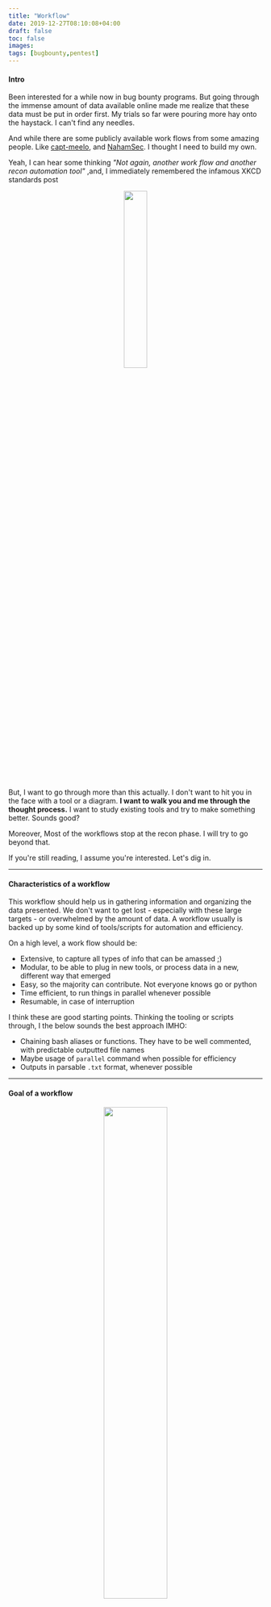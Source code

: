 ```yaml
---
title: "Workflow"
date: 2019-12-27T08:10:08+04:00
draft: false
toc: false
images:
tags: [bugbounty,pentest]
---
```



#### Intro
Been interested for a while now in bug bounty programs. But going through the immense amount of data available online made me realize that these data must be put in order first. My trials so far were pouring more hay onto the haystack. I can't find any needles.

And while there are some publicly available work flows from some amazing people. Like [capt-meelo](https://github.com/capt-meelo/LazyRecon/blob/master/workflow.png), and [NahamSec](https://docs.google.com/presentation/d/1xgvEScGZ_ukNY0rmfKz1JN0sn-CgZY_rTp2B_SZvijk/edit#slide=id.g4052c4692d_0_264). I thought I need to build my own.

Yeah, I can hear some thinking *"Not again, another work flow and another recon automation tool"*
,and, I immediately remembered the infamous XKCD standards post <p align="center">
[<img src="https://imgs.xkcd.com/comics/standards.png" style="width:30%;">](https://imgs.xkcd.com/comics/standards.png)
</p>

But, I want to go through more than this actually. I don't want to hit you in the face with a tool or a diagram. **I want to walk you and me through the thought process.** I want to study existing tools and try to make something better. Sounds good?

Moreover, Most of the workflows stop at the recon phase. I will try to go beyond that.


If you're still reading, I assume you're interested. Let's dig in.

---

#### Characteristics of a workflow

This workflow should help us in gathering information and organizing the data presented. We don't want to get lost - especially with these large targets - or overwhelmed by the amount of data. A workflow usually is backed up by some kind of tools/scripts for automation and efficiency. 

On a high level, a work flow should be:

  - Extensive, to capture all types of info that can be amassed ;)
  - Modular, to be able to plug in new tools, or process data in a new, different way that emerged
  - Easy, so the majority can contribute. Not everyone knows go or python
  - Time efficient, to run things in parallel whenever possible
  - Resumable, in case of interruption
 

I think these are good starting points. Thinking the tooling or scripts through, I the below sounds the best approach IMHO:

  - Chaining bash aliases or functions. They have to be well commented, with predictable outputted file names
  - Maybe usage of `parallel` command when possible for efficiency
  - Outputs in parsable `.txt` format, whenever possible

---

#### Goal of a workflow
<p align="center">
  <img style="width:50%;" src="https://i.kym-cdn.com/photos/images/original/001/142/233/897.gif"">
</p>

I went through many public posts and ended up with a feeling similar to the image above. Now what?

An extensive recon process - which is indeed needed - that gives you a gigantic haystack. I was left with a feeling I should be looking for an exposed tomcat admin panel, or something similar. Of course, I was wrong. 

Don't get me wrong, the writeups are awesome, almost all of them. But when combined, I was left with that attitude. It might be just me. So I decided to clear up the goals a little bit.


What is an expected goal of a workflow?

First, what are the steps of a workflow (IMHO)?

  - **Recon**: As in identifying subdomains, IPs, ports, technologies. Basically, building up the attack surface. The methods and tools around this step seems constantly evolving.
  - **Content discovery**: As in brute forcing dirs, parameters, end points and APIs.
  - **Visual inspection**: Might help in getting a feel of technologies used. In some cases you might get lucky just with this step.
  - **Hone in**: Here we need to start interacting on interesting findings from above steps.
    - **Manual interaction**: We still need to look into details ourselves, get a feel of the code in hand. Regardless of how far automation goes.
    - **Client controls**: What controls are there on user input on the client side?
    - **Access controls**: Checking for IDORs and similar issues
    - **Session management**: For example, are cookies predictable?
    - **User input parsing**: XSS, SQLi, LFI, RFI and all these fun stuff
    - **Vuln scanning**: Any publicly available vulnerabilities not fixed on the target's infrastructure? 


How should we decide where to focus our investigation or hone in? 
Consider answering the below questions to decide

  - Does the code interact with the server's filesystem, (file uploads, LFI)?
  - Could the code be pulling data from a backend system? (stored XSS, SQLi)
  - Could this same code/functionality have a privileged or admin version? (IDORs, privesc) 
  

With all that. We go back to our question "What is an expected goal of a workflow?"

A workflow is your routine, your thought process or mind map, a reference to go back to if you get lost. Backed up by tools for automation and efficiency. Otherwise, it is so easy to get lost.

Now I will go try to design my workflow. Will update this post when am done.

---

After some research and lots of distractions (work +life) I came up with this workflow
<p align="center">
  <a href="/images/bugbounty_wokflow.png">
    <img border="0" alt="workflow" src="/images/bugbounty_wokflow.png" width="80%" height="80%">
  </a>
</p>


This workflow is an outcome of studying the awesome work of [0xpatrik](https://0xpatrik.com/subdomain-enumeration-2019/),[phspade](https://github.com/phspade/Automated-Scanner) and diving into the amazing script (Chomp-Scan) by [SolomonSklash](https://github.com/SolomonSklash/chomp-scan).


You'll notice the following in the shared workflow:

  - Parallelization of independent actions. That, of course, might increase CPU/memory usage in some situations.
  - I tried to illustrate what each box is actually trying to do. Instead of a diagram full of tools names.
  - There are still some missing poking points, like POST/GET parameters for example.   


Now, to explain some of the design decisions:

  - The DNS routine at the beginning might seem awkward, but in my testing, it provided balance between efficiency and thoroughness.
    - The usage of `massdns` for a second time after `goaltdns` to ensure the permutations of subdomains are actualy resolvable. Kudos to 0xpatrik on that.
    - In my testing I came across occasions where private/internal IPs were reported back. Those IPs need to be filtered out of the results or at least saved in a separate output file. 
  - `masscan` is the initial port scanner used as it is way faster than `nmap`.
    - `nmap` will be used on the ports discovered by `masscan` to check on protocols, type of service running, and discover versions.

As I mentioned, I find the work put into [chomp-scan](https://github.com/SolomonSklash/chomp-scan) is impressive. So, I think I might use it as a starting point. Yet, I think it needs some work. And, I think I might be able contribute that to the project, open source FTW.

On that note, I will end this blog post. And, will start working on modifications of `chomp-scan`.
If you have any comments or additions to the suggest workflow I will assume you know how to contact me ;).